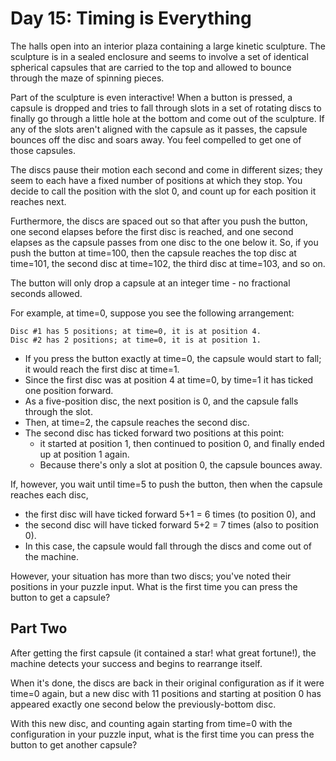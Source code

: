 # Day 15: Timing is Everything

The halls open into an interior plaza containing a large kinetic sculpture.
The sculpture is in a sealed enclosure and seems to involve a set of identical
spherical capsules that are carried to the top and allowed to bounce through
the maze of spinning pieces.

Part of the sculpture is even interactive! When a button is pressed,
a capsule is dropped and tries to fall through slots in a set of rotating
discs to finally go through a little hole at the bottom and come out of the sculpture.
If any of the slots aren't aligned with the capsule as it passes,
the capsule bounces off the disc and soars away.
You feel compelled to get one of those capsules.

The discs pause their motion each second and come in different sizes;
they seem to each have a fixed number of positions at which they stop.
You decide to call the position with the slot 0, and count up for each
position it reaches next.

Furthermore, the discs are spaced out so that after you push the button,
one second elapses before the first disc is reached,
and one second elapses as the capsule passes from one disc to the one below it.
So, if you push the button at time=100,
then the capsule reaches the top disc at time=101,
the second disc at time=102, the third disc at time=103, and so on.

The button will only drop a capsule at an integer time - no fractional seconds allowed.

For example, at time=0, suppose you see the following arrangement:

```plaintext
Disc #1 has 5 positions; at time=0, it is at position 4.
Disc #2 has 2 positions; at time=0, it is at position 1.
```

- If you press the button exactly at time=0, the capsule would start to fall;
it would reach the first disc at time=1.
- Since the first disc was at position 4 at time=0,
by time=1 it has ticked one position forward.
- As a five-position disc, the next position is 0,
and the capsule falls through the slot.
- Then, at time=2, the capsule reaches the second disc.
- The second disc has ticked forward two positions at this point:
  - it started at position 1, then continued to position 0,
and finally ended up at position 1 again.
  - Because there's only a slot at position 0, the capsule bounces away.

If, however, you wait until time=5 to push the button,
then when the capsule reaches each disc,

- the first disc will have ticked forward 5+1 = 6 times (to position 0), and
- the second disc will have ticked forward 5+2 = 7 times (also to position 0).
- In this case, the capsule would fall through the discs and come out of the machine.

However, your situation has more than two discs;
you've noted their positions in your puzzle input.
What is the first time you can press the button to get a capsule?

## Part Two

After getting the first capsule (it contained a star! what great fortune!),
the machine detects your success and begins to rearrange itself.

When it's done, the discs are back in their original configuration as if
it were time=0 again, but a new disc with 11 positions and starting at
position 0 has appeared exactly one second below the previously-bottom disc.

With this new disc, and counting again starting from time=0
with the configuration in your puzzle input,
what is the first time you can press the button to get another capsule?
